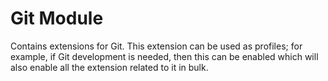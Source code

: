 # Git Module
Contains extensions for Git. This extension can be used as profiles; for example, if Git development is needed, then this can be enabled which will also enable all the extension related to it in bulk. 